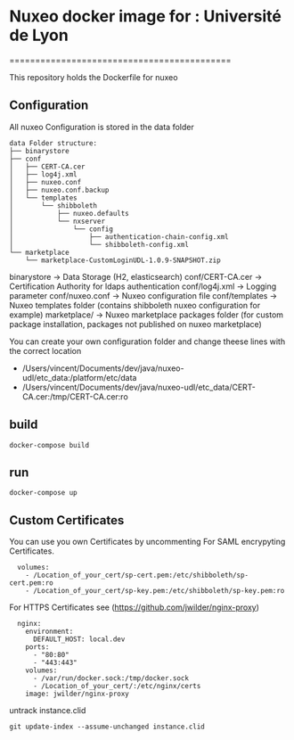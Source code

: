 # Nuxeo docker image for : Université de Lyon
===========================================

This repository holds the Dockerfile for nuxeo

## Configuration
All nuxeo Configuration is stored in the data folder

~~~
data Folder structure:
├── binarystore
├── conf
│   ├── CERT-CA.cer
│   ├── log4j.xml
│   ├── nuxeo.conf
│   ├── nuxeo.conf.backup
│   └── templates
│       └── shibboleth
│           ├── nuxeo.defaults
│           └── nxserver
│               └── config
│                   ├── authentication-chain-config.xml
│                   └── shibboleth-config.xml
└── marketplace
    └── marketplace-CustomLoginUDL-1.0.9-SNAPSHOT.zip
~~~

binarystore -> Data Storage (H2, elasticsearch)
conf/CERT-CA.cer -> Certification Authority for ldaps authentication
conf/log4j.xml -> Logging parameter
conf/nuxeo.conf -> Nuxeo configuration file
conf/templates -> Nuxeo templates folder (contains shibboleth nuxeo configuration for example)
marketplace/ -> Nuxeo marketplace packages folder (for custom package installation, packages not published on nuxeo marketplace)

You can create your own configuration folder and change theese lines with the correct location

 - /Users/vincent/Documents/dev/java/nuxeo-udl/etc_data:/platform/etc/data
 - /Users/vincent/Documents/dev/java/nuxeo-udl/etc_data/CERT-CA.cer:/tmp/CERT-CA.cer:ro


## build

~~~
docker-compose build
~~~

## run

~~~
docker-compose up
~~~

## Custom Certificates

You can use you own Certificates by uncommenting
For SAML encrypyting Certificates.
~~~
  volumes:
    - /Location_of_your_cert/sp-cert.pem:/etc/shibboleth/sp-cert.pem:ro
    - /Location_of_your_cert/sp-key.pem:/etc/shibboleth/sp-key.pem:ro
~~~

For HTTPS Certificates see (https://github.com/jwilder/nginx-proxy)

~~~
  nginx:
    environment:
      DEFAULT_HOST: local.dev
    ports:
      - "80:80"
      - "443:443"
    volumes:
      - /var/run/docker.sock:/tmp/docker.sock
      - /Location_of_your_cert/:/etc/nginx/certs
    image: jwilder/nginx-proxy
~~~


untrack instance.clid
~~~
git update-index --assume-unchanged instance.clid
~~~

